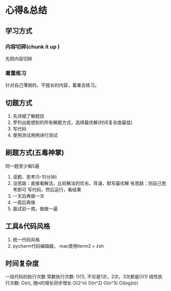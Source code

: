 # 心得&总结

## 学习方式

### 内容切碎(chunk it up )
先把内容切碎

### 着重练习
针对自己薄弱的，不擅长的内容，着重去练习。

## 切题方式
1. 先详细了解题目
2. 罗列出能想到的所有解题方式，选择最优解(时间复杂度最低)
3. 写代码
4. 使用测试用例进行测试

## 刷题方式(五毒神掌)
同一题至少做5遍
1. 读题、思考(5-10分钟)
2. 没思路：直接看解法，比较解法的优劣，背诵，默写最优解
  有思路：则自己思考即可
  写代码，然后运行，看结果
3. 一天后再做一次
4. 一周后再做
5. 面试前一周，做做一遍


## 工具&代码风格
1. 统一代码风格
2. pycharm代码编辑器， mac使用iterm2 + zsh

## 时间复杂度
一段代码的执行次数
常数执行次数: O(1), 不论是1次，2次，3次都是O(1)
线性执行次数: O(n), 随n的增长同步增长
O(2^n)
O(n^2)
O(n^3)
O(log(n))
  


